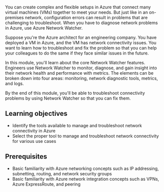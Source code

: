 You can create complex and flexible setups in Azure that connect many virtual machines (VMs) together to meet your needs. But just like in an on-premises network, configuration errors can result in problems that are challenging to troubleshoot. When you have to diagnose network problems in Azure, use Azure Network Watcher.

Suppose you're the Azure architect for an engineering company. You have deployed a VM in Azure, and the VM has network connectivity issues. You want to learn how to troubleshoot and fix the problem so that you can help your colleagues to do the same if they face similar issues in the future.

In this module, you'll learn about the core Network Watcher features. Engineers use Network Watcher to monitor, diagnose, and gain insight into their network health and performance with metrics. The elements can be broken down into four areas: monitoring, network diagnostic tools, metrics, and logs.

By the end of this module, you'll be able to troubleshoot connectivity problems by using Network Watcher so that you can fix them.

## Learning objectives

- Identify the tools available to manage and troubleshoot network connectivity in Azure
- Select the proper tool to manage and troubleshoot network connectivity for various use cases

## Prerequisites

- Basic familiarity with Azure networking concepts such as IP addressing, subnetting, routing, and network security groups
- Basic familiarity with Azure network integration concepts such as VPNs, Azure ExpressRoute, and peering
